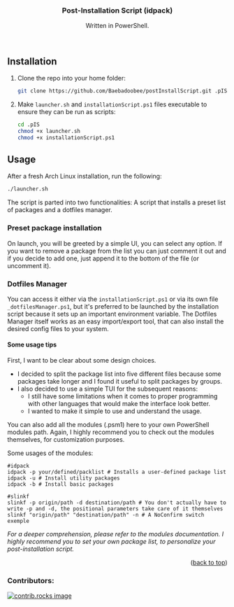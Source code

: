 <a id="readme-top"></a>

<!--
<br />
<div align="center">
  <a href="https://github.com/github_username/repo_name">
    <img src="images/logo.png" alt="Logo" width="80" height="80">
  </a>
</div>
 -->
 
<h3 align="center">Post-Installation Script (idpack)</h3>
  <p align="center">Written in PowerShell.</p>
<br />

<!--
<details>
  <summary>Table of Contents</summary>
  <ol>
    <li><a href="#installation">Installation</a></li>
    <li><a href="#usage">Usage</a></li>
  </ol>
</details>
-->

<!-- ABOUT THE PROJECT -->
## Installation

1. Clone the repo into your home folder:

   ```sh
   git clone https://github.com/Baebadoobee/postInstallScript.git .pIS
   ```
2. Make `launcher.sh` and `installationScript.ps1` files executable to ensure they can be run as scripts:
   
   ```sh
   cd .pIS
   chmod +x launcher.sh
   chmod +x installationScript.ps1
   ```

<!-- USAGE EXAMPLES -->
## Usage

After a fresh Arch Linux installation, run the following:

```sh
./launcher.sh
```

The script is parted into two functionalities: A script that installs a preset list of packages and a dotfiles manager.

### Preset package installation

On launch, you will be greeted by a simple UI, you can select any option. If you want to remove a package from the list you can just comment it out and if you decide to add one, just append it to the bottom of the file (or uncomment it).

### Dotfiles Manager

You can access it either via the `installationScript.ps1` or via its own file `_dotfilesManager.ps1`, but it's preferred to be launched by the installation script because it sets up an important environment variable. 
The Dotfiles Manager itself works as an easy import/export tool, that can also install the desired config files to your system.

#### Some usage tips

First, I want to be clear about some design choices. 
- I decided to split the package list into five different files because some packages take longer and I found it useful to split packages by groups. 
- I also decided to use a simple TUI for the subsequent reasons:
  - I still have some limitations when it comes to proper programming with other languages that would make the interface look better.
  - I wanted to make it simple to use and understand the usage.

You can also add all the modules (.psm1) here to your own PowerShell modules path. 
Again, I highly recommend you to check out the modules themselves, for customization purposes.

Some usages of the modules:

```pwsh
#idpack
idpack -p your/defined/packlist # Installs a user-defined package list
idpack -u # Install utility packages
idpack -b # Install basic packages

#slinkf
slinkf -p origin/path -d destination/path # You don't actually have to write -p and -d, the positional parameters take care of it themselves
slinkf "origin/path" "destination/path" -n # A NoConfirm switch exemple
```

_For a deeper comprehension, please refer to the modules documentation. I highly recommend you to set your own package list, to personalize your post-installation script._

<p align="right">(<a href="#readme-top">back to top</a>)</p>

### Contributors:

<a href="https://github.com/Baebadoobee/postInstallScript/graphs/contributors">
  <img src="https://contrib.rocks/image?repo=Baebadoobee/postInstallScript" alt="contrib.rocks image" />
</a>

